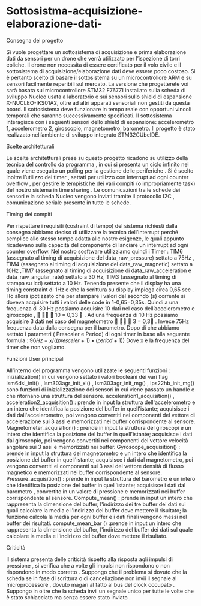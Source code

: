 # Sottosistma-acquisizione-elaborazione-dati-


Consegna del progetto


Si vuole progettare un sottosistema di acquisizione e prima elaborazione dati da sensori per un
drone che verrà utilizzato per l’ispezione di torri eoliche. Il drone non necessita di essere certificato
per il volo civile e il sottosistema di acquisizione/elaborazione dati deve essere poco costoso. Si è
pertanto scelto di basare il sottosistema su un microcontrollore ARM e su sensori facilmente
reperibili sul mercato. La versione che progetterete voi sarà basata sul microcontrollore STM32
F767ZI installato sulla scheda di sviluppo Nucleo usata a laboratorio e sui sensori sullo shield di
espansione X-NUCLEO-IKS01A2, oltre ad altri apparati sensoriali non gestiti da questa board. Il
sottosistema deve funzionare in tempo reale con opportuni vincoli temporali che saranno
successivamente specificati. Il sottosistema interagisce con i seguenti sensori dello shield di
espansione: accelerometro 1, accelerometro 2, giroscopio, magnetometro, barometro.
Il progetto è stato realizzato nell’ambiente di sviluppo integrato STM32CUbeIDE.


Scelte architetturali


Le scelte architetturali prese su questo progetto ricadono su utilizzo della tecnica del controllo da
programma , in cui si presenta un ciclo infinito nel quale viene eseguito un polling per la gestione
delle periferiche . Si è scelto inoltre l’utilizzo dei timer , settati per utilizzo con interrupt ad ogni
counter overflow , per gestire le tempistiche dei vari compiti (o impropriamente task) del nostro
sistema in time sharing . Le comunicazioni tra le schede dei sensori e la scheda Nucleo vengono
inviati tramite il protocollo I2C , comunicazione seriale presente in tutte le schede.


Timing dei compiti


Per rispettare i requisiti (costraint di tempo) del sistema richiesti dalla consegna abbiamo deciso di
utilizzare la tecnica dell’interrupt perché semplice allo stesso tempo adatta alle nostre esigenze, le quali
appunto ricadevano sulla capacità del componente di lanciare un interrupt ad ogni counter overflow. Nel
nostro sosftware utilizziamo quindi i Timer : TIM6 (assegnato al timing di acquisizione del
data_raw_pressure) settato a 75Hz , TIM4 (assegnato al timing di acquisizione del data_raw_magnetic)
settato a 10Hz ,TIM7 (assegnato al timing di acquisizione di data_raw_acceleration e
data_raw_angular_rate) settato a 30 Hz, TIM3 (assegnato al timing di stampa su lcd) settato a 10 Hz.
Tenendo presente che il display ha una timing constraint di 1Hz e che la scrittura su display impiega circa
0,65 sec . Ho allora ipotizzato che per stampare i valori del secondo (s) corrente si doveva acquisire tutti i
valori delle code in 1-0,65=0,35s. Quindi a una frequenza di 30 Hz possiamo acquisire 10 dati nel caso
dell’accelerometro e giroscopio , 􀬵
􀬷􀬴
∗ 10 = 0,33 𝑠 . Ad una frequenza di 10 Hz possiamo acquisire 3 dati
nel caso del magnetometro
􀬵
􀬵􀬴
∗ 3 = 0,3𝑠 . Invece 75Hz frequenza data dalla consegna per il barometro.
Dopo di che abbiamo settato i parametri ( Prescaler e Period) di ogni timer in base alla seguente formula :
96𝐻𝑧 = 𝑥/((𝑝𝑟𝑒𝑠𝑐𝑎𝑙𝑒𝑟 + 1) ∗ (𝑝𝑒𝑟𝑖𝑜𝑑 + 1))
Dove x è la frequenza del timer che non vogliamo.


Funzioni User principali


All’interno del programma vengono utilizzate le seguenti funzioni :
inizialization() in cui vengono settato i valori booleani dei vari flag
lsm6dsl_init() , lsm303agr_init_xl() , lsm303agr_init_mg() , lps22hb_init_mg() sono funzioni di
inizializzazione dei sensori in cui viene passato un handle e che ritornano una struttura del sensore.
acceleration1_acquisition() , acceleration2_acquisition() : prende in input la struttura dell'accelerometro e
un intero che identifica la posizione del buffer in quell'istante; acquisisce i dati dall'accelerometro, poi
vengono convertiti nei componenti del vettore di accelerazione sui 3 assi e memorizzati nei buffer
corrispondente al sensore.
Magnetometer_acquisition() : prende in input la struttura del giroscopi e un intero che identifica la
posizione del buffer in quell'istante; acquisisce i dati dal giroscopio, poi vengono convertiti nei componenti
del vettore velocità angolare sui 3 assi e memorizzati nei buffer.
Gyroscope_acquisition() : prende in input la struttura del magnetometro e un intero che identifica la
posizione del buffer in quell'istante; acquisisce i dati dal magnetometro, poi vengono convertiti ei
componenti sui 3 assi del vettore densità di flusso magnetico e memorizzati nei buffer corrispondente al
sensore.
Pressure_acquisition() : prende in input la struttura del barometro e un intero che identifica la posizione
del buffer in quell'istante; acquisisce i dati dal barometro , convertito in un valore di pressione e
memorizzati nei buffer corrispondente al sensore.
Compute_mean() : prende in input un intero che rappresenta la dimensione del buffer, l'indirizzo dei tre
buffer dei dati sui quali calcolare la media e l'indirizzo del buffer dove mettere il risultato; la funzione
calcola la media per ogni buffer e i dati finali vengono messi nel buffer dei risultati.
compute_mean_bar () :prende in input un intero che rappresenta la dimensione del buffer, l'indirizzo del
buffer dei dati sul quale calcolare la media e l'indirizzo del buffer dove mettere il risultato.


Criticità


Il sistema presenta delle criticità rispetto alla risposta agli impulsi di pressione , si verifica che a
volte gli impulsi non rispondono o non rispondono in modo corretto . Suppongo che il problema si
dovuto che la scheda se in fase di scrittura o di cancellazione non invii il segnale al microprocessore
, dovuto magari al fatto al bus del clock occupato . Suppongo in oltre che la scheda invii un segnale
unico per tutte le volte che è stato schiacciato ma senza essere stato inviato .
